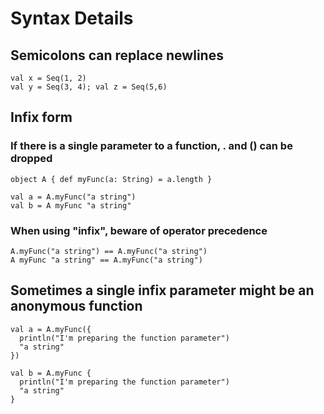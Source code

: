 # Syntax Details

## Semicolons can replace newlines
```tut
val x = Seq(1, 2)
val y = Seq(3, 4); val z = Seq(5,6)
```



## Infix form
### If there is a single parameter to a function, . and () can be dropped
```tut
object A { def myFunc(a: String) = a.length }

val a = A.myFunc("a string") 
val b = A myFunc "a string"
```

### When using "infix", beware of operator precedence
```tut
A.myFunc("a string") == A.myFunc("a string")
A myFunc "a string" == A.myFunc("a string")
```



## Sometimes a single infix parameter might be an anonymous function
```tut
val a = A.myFunc({
  println("I'm preparing the function parameter")
  "a string"
})

val b = A.myFunc {
  println("I'm preparing the function parameter")
  "a string"
}
```

